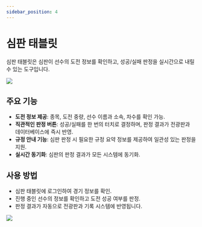 ```yaml
---
sidebar_position: 4
---
```


# 심판 태블릿

심판 태블릿은 심판이 선수의 도전 정보를 확인하고, 성공/실패 판정을 실시간으로 내릴 수 있는 도구입니다.

<img src="/docs/guide_graphics_3.png" />

## 주요 기능
- **도전 정보 제공**: 종목, 도전 중량, 선수 이름과 소속, 차수를 확인 가능.
- **직관적인 판정 버튼**: 성공/실패를 한 번의 터치로 결정하며, 판정 결과가 전광판과 데이터베이스에 즉시 반영.
- **규정 안내 기능**: 심판 판정 시 필요한 규정 요약 정보를 제공하여 일관성 있는 판정을 지원.
- **실시간 동기화**: 심판의 판정 결과가 모든 시스템에 동기화.

## 사용 방법
- 심판 태블릿에 로그인하여 경기 정보를 확인.
- 진행 중인 선수의 정보를 확인하고 도전 성공 여부를 판정.
- 판정 결과가 자동으로 전광판과 기록 시스템에 반영됩니다.

<img src="/docs/referee.png" />
